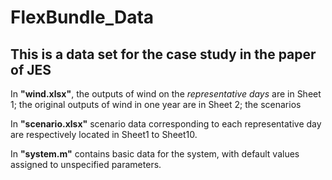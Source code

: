 # FlexBundle_Data
This is a data set for the case study in the paper of JES
---

In **"wind.xlsx"**, the outputs of wind on the *representative days* are in Sheet 1; the original outputs of wind in one year are in Sheet 2; the scenarios 

In **"scenario.xlsx"**  scenario data corresponding to each representative day are respectively located in Sheet1 to Sheet10.

In **"system.m"** contains basic data for the system, with default values assigned to unspecified parameters.
